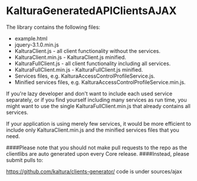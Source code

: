 # KalturaGeneratedAPIClientsAJAX

The library contains the following files:
 - example.html
 - jquery-3.1.0.min.js
 - KalturaClient.js - all client functionality without the services.
 - KalturaClient.min.js - KalturaClient.js minified.
 - KalturaFullClient.js - all client functionality including all services.
 - KalturaFullClient.min.js - KalturaFullClient.js minified.
 - Services files, e.g. KalturaAccessControlProfileService.js.
 - Minified services files, e.g. KalturaAccessControlProfileService.min.js.

If you're lazy developer and don't want to include each used service separately, 
or if you find yourself including many services as run time,
you might want to use the single KalturaFullClient.min.js that already contains all services.

If your application is using merely few services, it would be more efficient to include only KalturaClient.min.js
and the minified services files that you need.


####Please note that you should not make pull requests to the repo as the clientlibs are auto generated upon every Core release.
####Instead, please submit pulls to:

https://github.com/kaltura/clients-generator/
code is under sources/ajax
